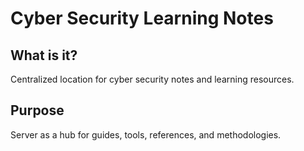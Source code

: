 # Cyber Security Learning Notes

## What is it?
Centralized location for cyber security notes and learning resources.

## Purpose
Server as a hub for guides, tools, references, and methodologies.
